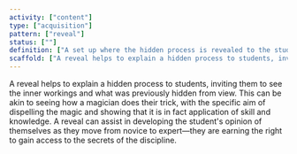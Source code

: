 ```yaml
---
activity: ["content"]
type: ["acquisition"]
pattern: ["reveal"]
status: [""]
definition: ["A set up where the hidden process is revealed to the student."]
scaffold: ["A reveal helps to explain a hidden process to students, inviting them to see the inner workings and what was previously hidden from view. This can be akin to seeing how a magician does their trick, with the specific aim of dispelling the magic and showing that it is in fact application of skill and knowledge. A reveal can assist in developing the student's opinion of themselves as they move from novice to expert—they are earning the right to gain access to the secrets of the discipline. "]
---
```


A reveal helps to explain a hidden process to students, inviting them to see the inner workings and what was previously hidden from view. This can be akin to seeing how a magician does their trick, with the specific aim of dispelling the magic and showing that it is in fact application of skill and knowledge. A reveal can assist in developing the student's opinion of themselves as they move from novice to expert—they are earning the right to gain access to the secrets of the discipline.
